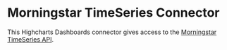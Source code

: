 Morningstar TimeSeries Connector
================================

This Highcharts Dashboards connector gives access to the [Morningstar TimeSeries API].



[Morningstar TimeSeries API]: https://developer.morningstar.com/direct-web-services/documentation/api-reference/time-series/overview

